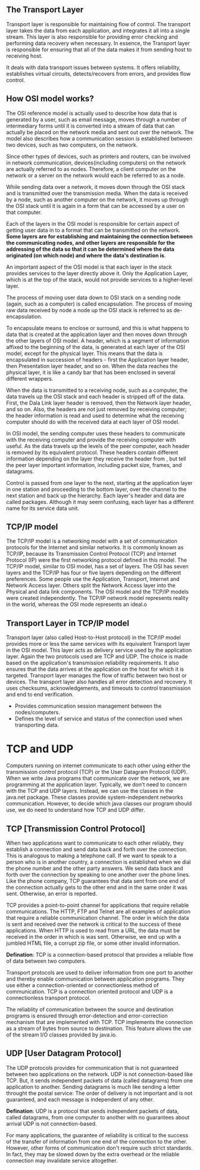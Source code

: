 ## The Transport Layer
Transport layer is responsible for maintaining flow of control. The transport layer takes the data from each application, and integrates it all into a single stream.
This layer is also responsible for providing error checking and performing data recovery when necessary. In essence, the Transport layer is responsible for ensuring that all of the data makes it from sending host to receiving host.

It deals with data transport issues between systems. It offers reliability, establishes virtual circuits, detects/recovers from errors, and provides flow control.

## How OSI model works?
The OSI reference model is actually used to describe how data that is generated by a user, such as email message, moves through a number of intermediary forms until it is converted into a stream of data that can actually be placed on the network media and sent out over the network.
The model also describes how a communication session is established between two devices, such as two computers, on the network.

Since other types of devices, such as printers and routers, can be involved in network communication, devices(including computers) on the network are actually referred to as nodes. Therefore, a client computer on the network or a server on the network would each be referred to as a node.

While sending data over a network, it moves down through the OSI stack and is transmitted over the transmission media. When the data is received by a node, such as another computer on the network, it moves up through the OSI stack until it is again in a form that can be accessed by a user on that computer.

Each of the layers in the OSI model is responsible for certain aspect of getting user data in to a format that can be transmitted on the network. **Some layers are for establishing and maintaining the connection between the communicating nodes, and other layers are responsible for the addressing of the data so that it can be determined where the data originated (on which node) and where the data's destination is**.

An important aspect of the OSI model is that each layer in the stack provides services to the layer directly above it. Only the Application Layer, which is at the top of the stack, would not provide services to a higher-level layer.

The process of moving user data down to OSI stack on a sending node (again, such as a computer) is called encapsulation. The process of moving raw data received by node a node up the OSI stack is referred to as de-encapsulation.

To encapsulate means to enclose or surround, and this is what happens to data that is created at the application layer and then moves down through the other layers of OSI model. A header, which is a segment of information affixed to the beginning of the data, is generated at each layer of the OSI model, except for the physical layer.
This means that the data is encapsulated in succession of headers - first the Application layer header, then Presentation layer header, and so on. When the data reaches the physical layer, it is like a candy bar that has been enclosed in several different wrappers.

When the data is transmitted to a receiving node, such as a computer, the data travels up the OSI stack and each header is stripped off of the data. First, the Dala Link layer header is removed, then the Network layer header, and so on. Also, the headers are not just removed by receiving computer; the header information is read and used to determine what the receiving computer should do with the received data at each layer of OSI model.

In OSI model, the sending computer uses these headers to communicate with the receiving computer and provide the receiving computer with useful. As the data travels up the levels of the peer computer, each header is removed by its equivalent protocol. These headers contain different information depending on the layer they receive the header from , but tell the peer layer important information, including packet size, frames, and datagrams.

Control is passed from one layer to the next, starting at the application layer in one station and proceeding to the bottom layer, over the channel to the next station and back up the hierarchy. Each layer's header and data are called packages. Although it may seem confusing, each layer has a different name for its service data unit.

## TCP/IP model

The TCP/IP model is a networking model with a set of communication protocols for the Internet and similar networks. It is commonly known as TCP/IP, because its Transmission Control Protocol (TCP) and Internet Protocol (IP) were the first networking protocol defined in this model. The TCP/IP model, similar to OSI model, has a set of layers. The OSI has seven layers and the TCP/IP has four or five layers depending on the different preferences. Some people use the Application, Transport, Internet and Network Access layer. Others split the Network Access layer into the Physical and data link components.
The OSI model and the TCP/IP models were created independently. The TCP/IP network model represents reality in the world, whereas the OSI mode represents an ideal.o

## Transport Layer in TCP/IP model
Transport layer (also called Host-to-Host protocol) in the TCP/IP model provides more or less the same services with its equivalent Transport layer in the OSI model. This layer acts as delivery service used by the application layer. Again the two protocols used are TCP and UDP. The choice is made based on the application's transmission reliability requirements.
It also ensures that the data arrives at the application on the host for which it is targeted. Transport layer manages the flow of traffic between two host or devices. The transport layer also handles all error detection and recovery. It uses checksums, acknowledgements, and timeouts to control transmission and end to end verification.

- Provides communication session management between the nodes/computers.
- Defines the level of service and status of the connection used when transporting data.


# TCP and UDP
Computers running on internet communicate to each other using either the transmission control protocol (TCP) or the User Datagram Protocol (UDP). When we write Java programs that communicate over the network, we are programming at the application layer. Typically, we don't need to concern with the TCP and UDP layers. Instead, we can use the classes in the java.net package. These classes provide system-independent networks communication. However, to decide which java classes our program should use, we do need to understand how TCP and UDP differ.

## TCP [Transmission Control Protocol]

When two applications want to communicate to each other reliably, they establish a connection and send data back and forth over the connection. This is analogous to making a telephone call. If we want to speak to a person who is in another country, a connection is established when we dial the phone number and the other party answers.
We send data back and forth over the connection by speaking to one another over the phone lines. Like the phone company, TCP guarantees that data sent from one end of the connection actually gets to the other end and in the same order it was sent. Otherwise, an error is reported.

TCP provides a point-to-point channel for applications that require reliable communications. The HTTP, FTP and Telnet are all examples of application that require a reliable communication channel. The order in which the data is sent and received over the network is critical to the success of these applications. When HTTP is used to read from a URL, the data must be received in the order in which is was sent. Otherwise, we end up with a jumbled HTML file, a corrupt zip file, or some other invalid information.

**Defination**: TCP is a connection-based protocol that provides a reliable flow of data between two computers.

Transport protocols are used to deliver information from one port to another and thereby enable communication between application programs. They use either a connection-oriented or connectionless method of communication. TCP is a connection oriented protocol and UDP is a connectionless transport protocol.

The reliablity of communication between the source and destination programs is ensured through error-detection and error-correction mechanism that are implemented with TCP. TCP implements the connection as a stream of bytes from source to destination. This feature allows the use of the stream I/O classes provided by java.io.

## UDP [User Datagram Protocol]

The UDP protocols provides for communication that is not guaranteed between two applications on the network. UDP is not connection-based like TCP. But, it sends independent packets of data (called datagrams) from one application to another. Sending datagrams is much like sending a letter throught the postal service: The order of  delivery is not important and is not guaranteed, and each message is independent of any other.

**Defination**: UDP is a protocol that sends independent packets of data, called datagrams, from one computer to another with no guarantees about arrival UDP is not connection-based.

For many applications, the guarantee of reliability is critical to the success of the transfer of information from one end of the connection to the other. However, other forms of communication don't require such strict standards. In fact, they may be slowed down by the extra overhead or the reliable connection may invalidate service altogether.

